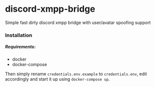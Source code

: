 # discord-xmpp-bridge
Simple fast dirty discord xmpp bridge with user/avatar spoofing support

### Installation

##### Requirements:

* docker
* docker-compose

Then simply rename `credentials.env.example` to `credentials.env`, edit accordingly
and start it up using `docker-compose up`.
